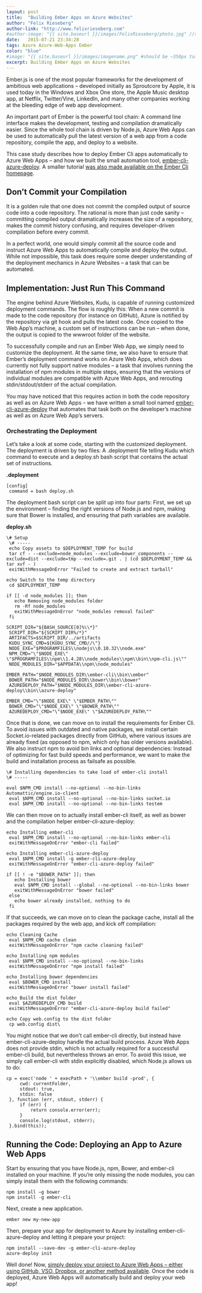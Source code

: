```yaml
---
layout: post
title:  "Building Ember Apps on Azure Websites"
author: "Felix Rieseberg"
author-link: "http://www.felixrieseberg.com"
#author-image: "{{ site.baseurl }}/images/FelixRieseberg/photo.jpg" //should be square dimensions
date:   2015-07-21 23:34:28
tags: Azure Azure-Web-Apps Ember
color: "blue"
#image: "{{ site.baseurl }}/images/imagename.png" #should be ~350px tall
excerpt: Building Ember Apps on Azure Websites
---
```


Ember.js is one of the most popular frameworks for the development of ambitious web applications – developed initially as Sproutcore by Apple, it is used today in the Windows and Xbox One store, the Apple Music desktop app, at Netflix, Twitter/Vine, LinkedIn, and many other companies working at the bleeding edge of web app development.

An important part of Ember is the powerful tool chain: A command line interface makes the development, testing and compilation dramatically easier. Since the whole tool chain is driven by Node.js, Azure Web Apps can be used to automatically pull the latest version of a web app from a code repository, compile the app, and deploy to a website.

This case study describes how to deploy Ember Cli apps automatically to Azure Web Apps – and how we built the small automation tool, [ember-cli-azure-deploy](https://github.com/felixrieseberg/ember-cli-azure-deploy). A smaller tutorial [was also made available on the Ember Cli homepage](http://www.ember-cli.com/user-guide/#azure).

## Don’t Commit your Compilation

It is a golden rule that one does not commit the compiled output of source code into a code repository. The rational is more than just code sanity – committing compiled output dramatically increases the size of a repository, makes the commit history confusing, and requires developer-driven compilation before every commit.

In a perfect world, one would simply commit all the source code and instruct Azure Web Apps to automatically compile and deploy the output. While not impossible, this task does require some deeper understanding of the deployment mechanics in Azure Websites – a task that can be automated.

## Implementation: Just Run This Command

The engine behind Azure Websites, Kudu, is capable of running customized deployment commands. The flow is roughly this: When a new commit is made to the code repository (for instance on GitHub), Azure is notified by the repository via git hook and pulls the latest code. Once copied to the Web App’s machine, a custom set of instructions can be run – when done, the output is copied to the wwwroot folder of the website.

To successfully compile and run an Ember Web App, we simply need to customize the deployment. At the same time, we also have to ensure that Ember’s deployment command works on Azure Web Apps, which does currently not fully support native modules – a task that involves running the installation of npm modules in multiple steps, ensuring that the versions of individual modules are compatible with Azure Web Apps, and rerouting stdin/stdout/stderr of the actual compilation.

You may have noticed that this requires action in both the code repository as well as on Azure Web Apps – we have written a small tool named [ember-cli-azure-deploy](https://github.com/felixrieseberg/ember-cli-azure-deploy) that automates that task both on the developer’s machine as well as on Azure Web App’s servers.

### Orchestrating the Deployment

Let’s take a look at some code, starting with the customized deployment. The deployment is driven by two files: A .deployment file telling Kudu which command to execute and a deploy.sh bash script that contains the actual set of instructions.

**.deployment**

```
[config]  
 command = bash deploy.sh
```

The deployment bash script can be split up into four parts: First, we set up the environment – finding the right versions of Node.js and npm, making sure that Bower is installed, and ensuring that path variables are available.

**deploy.sh**

```
\# Setup  
 \# -----  
 echo Copy assets to $DEPLOYMENT_TEMP for build  
 tar cf - --exclude=node_modules --exclude=bower_components --exclude=dist --exclude=tmp --exclude=.git . | (cd $DEPLOYMENT_TEMP && tar xvf - )  
 exitWithMessageOnError "Failed to create and extract tarball"  

echo Switch to the temp directory  
 cd $DEPLOYMENT_TEMP  

if [[ -d node_modules ]]; then  
   echo Removing node_modules folder  
   rm -Rf node_modules  
   exitWithMessageOnError "node_modules removal failed"  
 fi  

SCRIPT_DIR="${BASH_SOURCE[0]%\\*}"  
 SCRIPT_DIR="${SCRIPT_DIR%/*}"  
 ARTIFACTS=$SCRIPT_DIR/../artifacts  
 KUDU_SYNC_CMD=${KUDU_SYNC_CMD//\"}  
 NODE_EXE="$PROGRAMFILES\\nodejs\\0.10.32\\node.exe"  
 NPM_CMD="\"$NODE_EXE\" \"$PROGRAMFILES\\npm\\1.4.28\\node_modules\\npm\\bin\\npm-cli.js\""  
 NODE_MODULES_DIR="$APPDATA\\npm\\node_modules"  

EMBER_PATH="$NODE_MODULES_DIR\\ember-cli\\bin\\ember"  
 BOWER_PATH="$NODE_MODULES_DIR\\bower\\bin\\bower"  
 AZUREDEPLOY_PATH="$NODE_MODULES_DIR\\ember-cli-azure-deploy\\bin\\azure-deploy"  

EMBER_CMD="\"$NODE_EXE\" \"$EMBER_PATH\""  
 BOWER_CMD="\"$NODE_EXE\" \"$BOWER_PATH\""  
 AZUREDEPLOY_CMD="\"$NODE_EXE\" \"$AZUREDEPLOY_PATH\""
```

Once that is done, we can move on to install the requirements for Ember Cli. To avoid issues with outdated and native packages, we install certain Socket.io-related packages directly from GitHub, where various issues are already fixed (as opposed to npm, which only has older versions available). We also instruct npm to avoid bin links and optional dependencies: Instead of optimizing for fast build speeds and performance, we want to make the build and installation process as failsafe as possible.

```
\# Installing dependencies to take load of ember-cli install
\# -----  

eval $NPM_CMD install --no-optional --no-bin-links Automattic/engine.io-client  
 eval $NPM_CMD install --no-optional --no-bin-links socket.io  
 eval $NPM_CMD install --no-optional --no-bin-links testem
```

We can then move on to actually install ember-cli itself, as well as bower and the compilation helper ember-cli-azure-deploy:

```
echo Installing ember-cli  
 eval $NPM_CMD install --no-optional --no-bin-links ember-cli  
 exitWithMessageOnError "ember-cli failed"  

echo Installing ember-cli-azure-deploy  
 eval $NPM_CMD install -g ember-cli-azure-deploy  
 exitWithMessageOnError "ember-cli-azure-deploy failed"  

if [[ ! -e "$BOWER_PATH" ]]; then  
   echo Installing bower  
   eval $NPM_CMD install --global --no-optional --no-bin-links bower  
   exitWithMessageOnError "bower failed"  
 else  
   echo bower already installed, nothing to do  
 fi
```

If that succeeds, we can move on to clean the package cache, install all the packages required by the web app, and kick off compilation:

```
echo Cleaning Cache  
 eval $NPM_CMD cache clean  
 exitWithMessageOnError "npm cache cleaning failed"  

echo Installing npm modules  
 eval $NPM_CMD install --no-optional --no-bin-links  
 exitWithMessageOnError "npm install failed"  

echo Installing bower dependencies  
 eval $BOWER_CMD install  
 exitWithMessageOnError "bower install failed"  

echo Build the dist folder  
 eval $AZUREDEPLOY_CMD build  
 exitWithMessageOnError "ember-cli-azure-deploy build failed"  

echo Copy web.config to the dist folder  
 cp web.config dist\
```

You might notice that we don’t call ember-cli directly, but instead have ember-cli-azure-deploy handle the actual build process. Azure Web Apps does not provide stdin, which is not actually required for a successful ember-cli build, but nevertheless throws an error. To avoid this issue, we simply call ember-cli with stdin explicitly disabled, which Node.js allows us to do:

```
cp = exec('node ' + execPath + '\\ember build -prod', {  
     cwd: currentFolder,  
     stdout: true,  
     stdin: false  
 }, function (err, stdout, stderr) {  
     if (err) {  
         return console.error(err);  
     }  
     console.log(stdout, stderr);  
 }.bind(this));
```

## Running the Code: Deploying an App to Azure Web Apps

Start by ensuring that you have Node.js, npm, Bower, and ember-cli installed on your machine. If you’re only missing the node modules, you can simply install them with the following commands:

```
npm install –g bower  
npm install -g ember-cli
```

Next, create a new application.

```
ember new my-new-app
```

Then, prepare your app for deployment to Azure by installing ember-cli-azure-deploy and letting it prepare your project:

```
npm install --save-dev -g ember-cli-azure-deploy
azure-deploy init
```

Well done! Now, [simply deploy your project to Azure Web Apps – either using GitHub, VSO, Dropbox, or another method available](https://azure.microsoft.com/en-us/documentation/articles/web-sites-deploy/). Once the code is deployed, Azure Web Apps will automatically build and deploy your web app!
